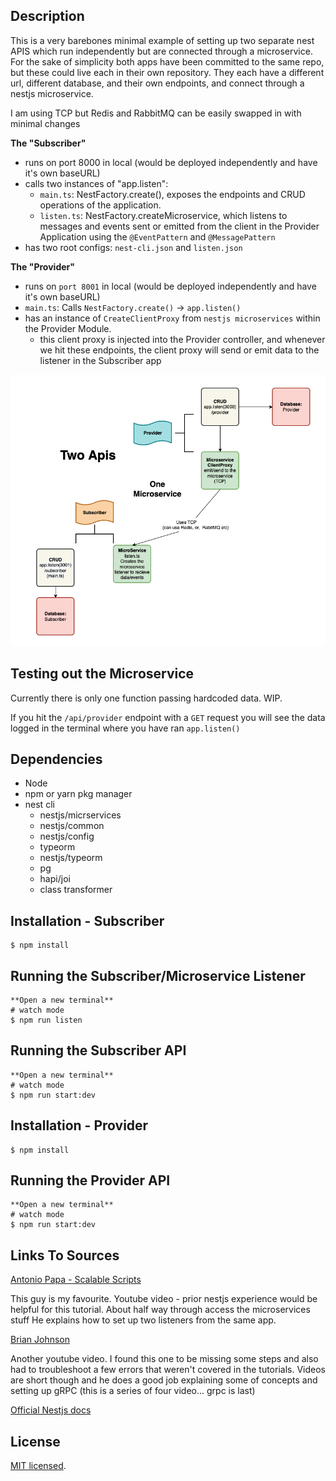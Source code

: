 ## Description

This is a very barebones minimal example of setting up two separate nest APIS which run independently but are connected through a microservice. For the sake of simplicity both apps have been committed to the same repo, but these could live each in their own repository. They each have a different url, different database, and their own endpoints, and connect through a nestjs microservice.

I am using TCP but Redis and RabbitMQ can be easily swapped in with minimal changes

**The "Subscriber"**

- runs on port 8000 in local (would be deployed independently and have it's own baseURL)
- calls two instances of "app.listen":
  - `main.ts`: NestFactory.create(), exposes the endpoints and CRUD operations of the application.
  - `listen.ts`: NestFactory.createMicroservice, which listens to messages and events sent or emitted from the client in the Provider Application using the `@EventPattern` and `@MessagePattern`
- has two root configs: `nest-cli.json` and `listen.json`

**The "Provider"**

- runs on `port 8001` in local (would be deployed independently and have it's own baseURL)
- `main.ts`: Calls `NestFactory.create()` -> `app.listen()`
- has an instance of `CreateClientProxy` from `nestjs microservices` within the Provider Module.
  - this client proxy is injected into the Provider controller, and whenever we hit these endpoints, the client proxy will send or emit data to the listener in the Subscriber app

![alt text](https://github.com/chelsea-angelena/apis_and_microservice/blob/main/diagram.png?raw=true)

## Testing out the Microservice

Currently there is only one function passing hardcoded data. WIP.

If you hit the `/api/provider` endpoint with a `GET` request you will see the data logged in the terminal where you have ran `app.listen()`

## Dependencies

- Node
- npm or yarn pkg manager
- nest cli
  - nestjs/micrservices
  - nestjs/common
  - nestjs/config
  - typeorm
  - nestjs/typeorm
  - pg
  - hapi/joi
  - class transformer

## Installation - Subscriber

```
$ npm install

```

## Running the Subscriber/Microservice Listener

```
**Open a new terminal**
# watch mode
$ npm run listen

```

## Running the Subscriber API

```
**Open a new terminal**
# watch mode
$ npm run start:dev

```

## Installation - Provider

```
$ npm install

```

## Running the Provider API

```
**Open a new terminal**
# watch mode
$ npm run start:dev

```

## Links To Sources

<a href="https://www.youtube.com/watch?v=IsubcKdZPyE">Antonio Papa - Scalable Scripts</a>

This guy is my favourite.
Youtube video - prior nestjs experience would be helpful for this tutorial.
About half way through access the microservices stuff
He explains how to set up two listeners from the same app.

<a href="https://www.youtube.com/watch?v=IpoaVi9iPWI">Brian Johnson</a>

Another youtube video. I found this one to be missing some steps and also had to troubleshoot a few errors that weren't covered in the tutorials. Videos are short though and he does a good job explaining some of concepts and setting up gRPC (this is a series of four video... grpc is last)

<a href="https://docs.nestjs.com/microservices/basics">Official Nestjs docs</a>

## License

[MIT licensed](LICENSE).

